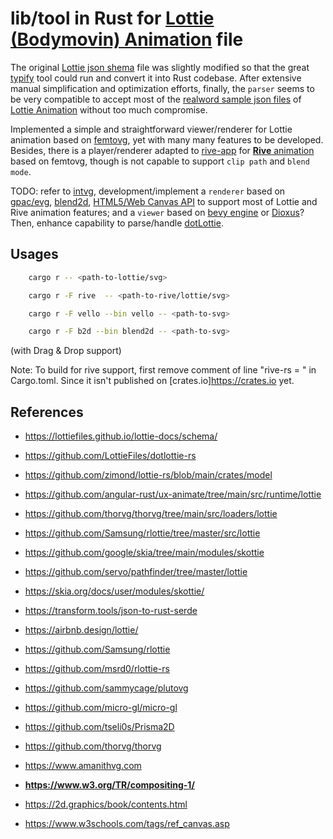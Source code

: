 
# lib/tool in Rust for [Lottie (Bodymovin) Animation](https://lottiefiles.com) file

The original [Lottie json shema](https://lottiefiles.github.io/lottie-docs/schema/) file was slightly modified so that the great [typify](https://github.com/oxidecomputer/typify) tool could run and convert it into Rust codebase. After extensive manual simplification and optimization efforts, finally, the `parser` seems to be very compatible to accept most of the [realword sample json files](https://github.com/zimond/lottie-rs/blob/main/fixtures) of [Lottie Animation](https://airbnb.design/lottie/) without too much compromise.

Implemented a simple and straightforward viewer/renderer for Lottie animation based on [femtovg](https://github.com/femtovg/femtovg), yet with many many features to be developed. Besides, there is a player/renderer adapted to [rive-app](https://github.com/rive-app/rive-rs) for [**Rive** animation](https://rive.app) based on femtovg, though is not capable to support `clip path` and `blend mode`.

TODO: refer to [intvg](https://github.com/mhfan/intvg), development/implement a `renderer` based on [gpac/evg](https://github.com/gpac/gpac/tree/master/src/evg), [blend2d](https://github.com/blend2d/blend2d), [HTML5/Web Canvas API](https://developer.mozilla.org/en-US/docs/Web/API/Canvas_API) to support most of Lottie and Rive animation features; and a `viewer` based on [bevy engine](https://github.com/bevyengine/bevy) or [Dioxus](https://github.com/DioxusLabs/dioxus)? Then, enhance capability to parse/handle [dotLottie](https://dotlottie.io/structure/#dotlottie-structure).

## Usages

```bash
    cargo r -- <path-to-lottie/svg>

    cargo r -F rive  -- <path-to-rive/lottie/svg>

    cargo r -F vello --bin vello -- <path-to-svg>

    cargo r -F b2d --bin blend2d -- <path-to-svg>
```

(with Drag & Drop support)

Note: To build for rive support, first remove comment of line "rive-rs = " in Cargo.toml. Since it isn't published on [crates.io]<https://crates.io> yet.

## References

* <https://lottiefiles.github.io/lottie-docs/schema/>
* <https://github.com/LottieFiles/dotlottie-rs>

* <https://github.com/zimond/lottie-rs/blob/main/crates/model>
* <https://github.com/angular-rust/ux-animate/tree/main/src/runtime/lottie>
* <https://github.com/thorvg/thorvg/tree/main/src/loaders/lottie>
* <https://github.com/Samsung/rlottie/tree/master/src/lottie>
* <https://github.com/google/skia/tree/main/modules/skottie>
* <https://github.com/servo/pathfinder/tree/master/lottie>
* <https://skia.org/docs/user/modules/skottie/>
* <https://transform.tools/json-to-rust-serde>
* <https://airbnb.design/lottie/>

* <https://github.com/Samsung/rlottie>
* <https://github.com/msrd0/rlottie-rs>
* <https://github.com/sammycage/plutovg>
* <https://github.com/micro-gl/micro-gl>
* <https://github.com/tseli0s/Prisma2D>
* <https://github.com/thorvg/thorvg>
* <https://www.amanithvg.com>

* **<https://www.w3.org/TR/compositing-1/>**
* <https://2d.graphics/book/contents.html>
* <https://www.w3schools.com/tags/ref_canvas.asp>
